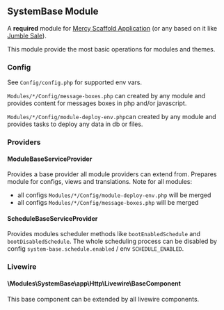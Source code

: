 ## SystemBase Module

A **required** module for [Mercy Scaffold Application](https://github.com/AKlebe/MercyScaffold.git)
(or any based on it like [Jumble Sale](https://github.com/AKlebe/JumbleSale.git)).

This module provide the most basic operations for modules and themes.

### Config
See ```Config/config.php``` for supported env vars.

```Modules/*/Config/message-boxes.php``` can created by any module and provides content for messages boxes in php and/or javascript.

```Modules/*/Config/module-deploy-env.php```can created by any module and provides tasks to deploy any data in db or files. 

### Providers

#### ModuleBaseServiceProvider
Provides a base provider all module providers can extend from. Prepares module for configs, views and translations.
Note for all modules:
- all configs ```Modules/*/Config/module-deploy-env.php``` will be merged
- all configs ```Modules/*/Config/message-boxes.php``` will be merged

#### ScheduleBaseServiceProvider
Provides modules scheduler methods like ```bootEnabledSchedule``` and ```bootDisabledSchedule```.
The whole scheduling process can be disabled by config ```system-base.schedule.enabled```  / env ```SCHEDULE_ENABLED```.



### Livewire

#### \Modules\SystemBase\app\Http\Livewire\BaseComponent
This base component can be extended by all livewire components.

